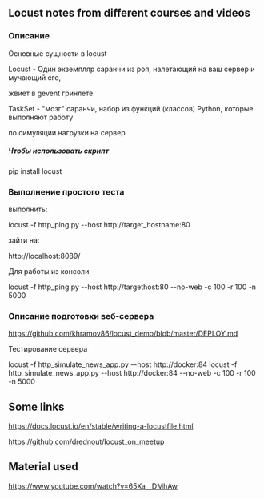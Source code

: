 ## Locust notes from different courses and videos


### Описание
Основные сущности в locust

Locust - Один экземпляр саранчи из роя, налетающий на ваш сервер и мучающий его,

жвиет в gevent гринлете

TaskSet - "мозг" саранчи, набор из функций (классов) Python, которые выполняют работу

по симуляции нагрузки на сервер

##### Чтобы использовать скрипт
pip install locust

### Выполнение простого теста

выполнить:

locust -f http_ping.py --host http://target_hostname:80

зайти на:

http://localhost:8089/

Для работы из консоли

locust -f http_ping.py --host http://targethost:80 --no-web -c 100 -r 100 -n 5000

### Описание подготовки веб-сервера

https://github.com/khramov86/locust_demo/blob/master/DEPLOY.md

Тестирование сервера

locust -f http_simulate_news_app.py --host http://docker:84
locust -f http_simulate_news_app.py --host http://docker:84  --no-web -c 100 -r 100 -n 5000





## Some links

https://docs.locust.io/en/stable/writing-a-locustfile.html

https://github.com/drednout/locust_on_meetup

## Material used
https://www.youtube.com/watch?v=65Xa__DMhAw
 

